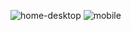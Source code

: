 ![home-desktop](https://user-images.githubusercontent.com/1543836/171001150-4c4d58fd-38e3-4d23-bf19-41cf3443be9c.png)
![mobile](https://user-images.githubusercontent.com/1543836/171001162-340699bb-22e4-4d37-9f28-f82318c53399.png)

